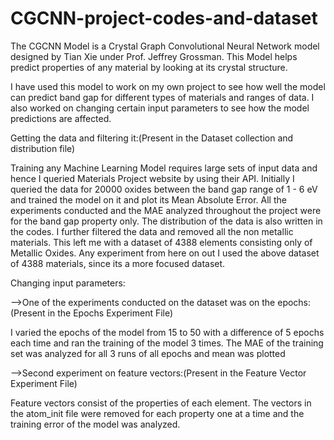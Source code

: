 # CGCNN-project-codes-and-dataset

The CGCNN Model is a Crystal Graph Convolutional Neural Network model designed by Tian Xie under Prof. Jeffrey Grossman.
This Model helps predict properties of any material by looking at its crystal structure.

I have used this model to work on my own project to see how well the model can predict band gap for different types of materials and ranges of data.
I also worked on changing certain input parameters to see how the model predictions are affected.

Getting the data and filtering it:(Present in the Dataset collection and distribution file)

Training any Machine Learning Model requires large sets of input data and hence I queried Materials Project website by using their API.
Initially I queried the data for 20000 oxides between the band gap range of 1 - 6 eV and trained the model on it and plot its Mean Absolute Error.
All the experiments conducted and the MAE analyzed throughout the project were for the band gap property only.
The distribution of the data is also written in the codes.
I further filtered the data and removed all the non metallic materials. This left me with a dataset of 4388 elements consisting only of Metallic Oxides.
Any experiment from here on out I used the above dataset of 4388 materials, since its a more focused dataset.

Changing input parameters:

-->One of the experiments conducted on the dataset was on the epochs: (Present in the Epochs Experiment File)

I varied the epochs of the model from 15 to 50 with a difference of 5 epochs each time and ran the training of the model 3 times. The MAE of the training set was analyzed for all 3 runs of all epochs and mean was plotted

-->Second experiment on feature vectors:(Present in the Feature Vector Experiment File)

Feature vectors consist of the properties of each element. The vectors in the atom_init file were removed for each property one at a time and the training error of the model was analyzed.
